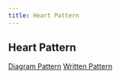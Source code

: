 ```yaml
---
title: Heart Pattern
---
```


## Heart Pattern

<div class="tab">

[Diagram Pattern](#heart-pattern)
[Written Pattern](../../written-patterns/written-heart-pattern/index.html)

</div>

<div >
    <object id="GSobject" data="../../imgs/heart.svg" type="image/svg+xml"></object>
</div>